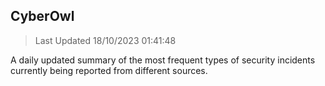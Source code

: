 ## CyberOwl 
> Last Updated 18/10/2023 01:41:48 


A daily updated summary of the most frequent types of security incidents currently being reported from different sources.

